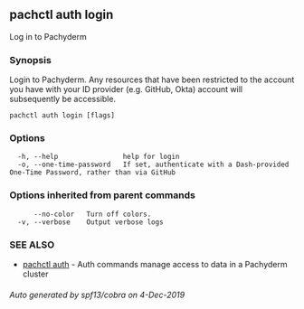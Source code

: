 ## pachctl auth login

Log in to Pachyderm

### Synopsis

Login to Pachyderm. Any resources that have been restricted to the account you have with your ID provider (e.g. GitHub, Okta) account will subsequently be accessible.

```
pachctl auth login [flags]
```

### Options

```
  -h, --help                help for login
  -o, --one-time-password   If set, authenticate with a Dash-provided One-Time Password, rather than via GitHub
```

### Options inherited from parent commands

```
      --no-color   Turn off colors.
  -v, --verbose    Output verbose logs
```

### SEE ALSO

* [pachctl auth](pachctl_auth.md)	 - Auth commands manage access to data in a Pachyderm cluster

###### Auto generated by spf13/cobra on 4-Dec-2019
